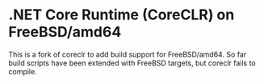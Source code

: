 .NET Core Runtime (CoreCLR) on FreeBSD/amd64
===
This is a fork of coreclr to add build support for FreeBSD/amd64. So far build scripts have been extended with FreeBSD targets, but coreclr fails to compile.
